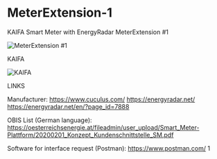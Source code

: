 


# MeterExtension-1
KAIFA Smart Meter with EnergyRadar MeterExtension #1

![MeterExtension #1](https://github.com/user-attachments/assets/cf31232b-828a-49f7-9cfb-47d83e8427dc)

KAIFA

![KAIFA](https://github.com/user-attachments/assets/31d9c65e-d366-4ac7-89a0-3967a34fde61)


LINKS

Manufacturer:
https://www.cuculus.com/
https://energyradar.net/
https://energyradar.net/en/?page_id=7888

OBIS List (German language):
https://oesterreichsenergie.at/fileadmin/user_upload/Smart_Meter-Plattform/20200201_Konzept_Kundenschnittstelle_SM.pdf

Software for interface request (Postman):
https://www.postman.com/
1
